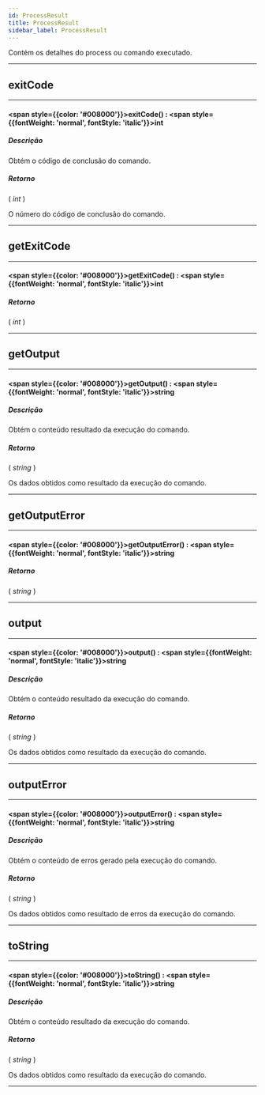 ```yaml
---
id: ProcessResult
title: ProcessResult
sidebar_label: ProcessResult
---
```


Contém os detalhes do process ou comando executado.

---

## exitCode

---

#### <span style={{color: '#008000'}}>exitCode</span>() : <span style={{fontWeight: 'normal', fontStyle: 'italic'}}>int</span>
##### Descrição

Obtém o código de conclusão do comando.

##### Retorno

( _int_ )

O número do código de conclusão do comando.

---

## getExitCode

---

#### <span style={{color: '#008000'}}>getExitCode</span>() : <span style={{fontWeight: 'normal', fontStyle: 'italic'}}>int</span>
##### Retorno

( _int_ )


---

## getOutput

---

#### <span style={{color: '#008000'}}>getOutput</span>() : <span style={{fontWeight: 'normal', fontStyle: 'italic'}}>string</span>
##### Descrição

Obtém o conteúdo resultado da execução do comando.

##### Retorno

( _string_ )

Os dados obtidos como resultado da execução do comando.

---

## getOutputError

---

#### <span style={{color: '#008000'}}>getOutputError</span>() : <span style={{fontWeight: 'normal', fontStyle: 'italic'}}>string</span>
##### Retorno

( _string_ )


---

## output

---

#### <span style={{color: '#008000'}}>output</span>() : <span style={{fontWeight: 'normal', fontStyle: 'italic'}}>string</span>
##### Descrição

Obtém o conteúdo resultado da execução do comando.

##### Retorno

( _string_ )

Os dados obtidos como resultado da execução do comando.

---

## outputError

---

#### <span style={{color: '#008000'}}>outputError</span>() : <span style={{fontWeight: 'normal', fontStyle: 'italic'}}>string</span>
##### Descrição

Obtém o conteúdo de erros gerado pela execução do comando.

##### Retorno

( _string_ )

Os dados obtidos como resultado de erros da execução do comando.

---

## toString

---

#### <span style={{color: '#008000'}}>toString</span>() : <span style={{fontWeight: 'normal', fontStyle: 'italic'}}>string</span>
##### Descrição

Obtém o conteúdo resultado da execução do comando.

##### Retorno

( _string_ )

Os dados obtidos como resultado da execução do comando.

---

